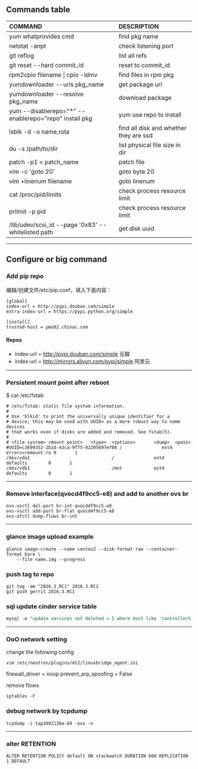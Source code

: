## Commands table
|COMMAND             |DESCRIPTION                     |
|:-------------------|:-------------------------------|
|yum whatprovides cmd|find pkg name
|netstat -anpt       |check listening port            |
|git reflog          |list all refs|
|git reset --hard commit_id   | reset to commit_id|
|rpm2cpio filename &verbar;  cpio -idmv|find files in rpm pkg| 
|yumdownloader --urls pkg_name | get package url|
|yumdownloader --resolve pkg_name | download package|
|yum --disablerepo="*" --enablerepo="repo" install pkg|yum use repo to install|
|lsblk -d -o name,rota | find all disk and whether they are ssd|
|du -s /path/to/dir | list physical file size in dir|
|patch -p1 < patch_name | patch file|
|vim -c 'goto 20' |goto byte 20|
|vim +linenum filename | goto linenum|
|cat /proc/pid/limits|check process resource limit|
|prlimit -p pid|check process resource limit|
|/lib/udev/scsi_id --page '0x83' --whitelisted path|get disk uuid|



---

## Configure or big command

### Add pip repo
编辑/创建文件/etc/pip.conf，填入下面内容：
```
[global]
index-url = http://pypi.douban.com/simple
extra-index-url = https://pypi.python.org/simple

[install]
trusted-host = pmo02.chinac.com
```

#### Repos
- index-url = http://pypi.douban.com/simple  豆瓣
- index-url = http://mirrors.aliyun.com/pypi/simple 阿里云

---

### Persistent mount point after reboot
$ cat /etc/fstab
```
# /etc/fstab: static file system information.
#
# Use 'blkid' to print the universally unique identifier for a
# device; this may be used with UUID= as a more robust way to name devices
# that works even if disks are added and removed. See fstab(5).
#
# <file system> <mount point>   <type>  <options>       <dump>  <pass>
#UUID=c3699352-2b1d-43ca-9f75-82205697ef08 /               ext4    errors=remount-ro 0       1
/dev/vda1                               /               ext4    defaults        0       1
/dev/vdb1                               /mnt            ext4    defaults        0       1
```
---

### Remove interface(qvocd4f9cc5-e8) and add to another ovs br
```shell
ovs-vsctl del-port br-int qvocd4f9cc5-e8
ovs-vsctl add-port br-flat qvocd4f9cc5-e8
ovs-ofctl dump-flows br-int
```

---

### glance image upload example
```shell
glance image-create --name centos2 --disk-format raw --container-format bare \
    --file name.img --progress
```

### push tag to repo
```shell
git tag -am "2016.3.RC1" 2016.3.RC1
git push gerrit 2016.3.RC1
```
### sql update cinder service table
```sql
mysql -e "update services set deleted = 1 where host like 'controller%' and disabled = 1 " cinder -u cinder -p
```

---

### OoO network setting
change the following config
  ```
  vim /etc/neutron/plugins/ml2/linuxbridge_agent.ini
  ```
  firewall_driver = noop
  prevent_arp_spoofing = False

remove flows
  ```shell
  iptables -F
  ```

### debug network by tcpdump
```shell
tcpdump -i tap3692138a-69 -exx -n
```

---

### alter RETENTION 
```
ALTER RETENTION POLICY default ON stackwatch DURATION 60d REPLICATION 1 DEFAULT
```
